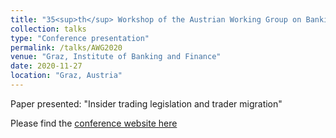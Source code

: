 ```yaml
---
title: "35<sup>th</sup> Workshop of the Austrian Working Group on Banking & Finance"
collection: talks
type: "Conference presentation"
permalink: /talks/AWG2020
venue: "Graz, Institute of Banking and Finance"
date: 2020-11-27
location: "Graz, Austria"
---
```


Paper presented: "Insider trading legislation and trader migration"

Please find the [conference website here](https://www.bwg.at/course/view.php?id=24)


